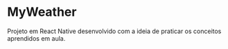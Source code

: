# MyWeather
Projeto em React Native desenvolvido com a ideia de praticar os conceitos aprendidos em aula.
